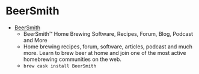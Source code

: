 # BeerSmith
- [BeerSmith](https://beersmith.com/)
  -  BeerSmith™ Home Brewing Software, Recipes, Forum, Blog, Podcast and More
  - Home brewing recipes, forum, software, articles, podcast and much more. Learn to brew beer at home and join one of the most active homebrewing communities on the web.
  - `brew cask install BeerSmith`

